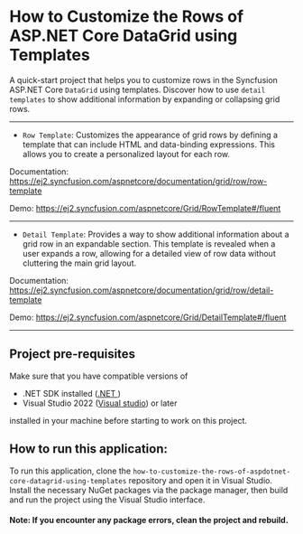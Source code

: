# How to Customize the Rows of ASP.NET Core DataGrid using Templates

A quick-start project that helps you to customize rows in the Syncfusion ASP.NET Core `DataGrid` using templates. Discover how to use `detail templates` to show additional information by expanding or collapsing grid rows.

---

* `Row Template`: Customizes the appearance of grid rows by defining a template that can include HTML and data-binding expressions. This allows you to create a personalized layout for each row.

Documentation: https://ej2.syncfusion.com/aspnetcore/documentation/grid/row/row-template 

Demo: https://ej2.syncfusion.com/aspnetcore/Grid/RowTemplate#/fluent 

---

* `Detail Template`: Provides a way to show additional information about a grid row in an expandable section. This template is revealed when a user expands a row, allowing for a detailed view of row data without cluttering the main grid layout.

Documentation: https://ej2.syncfusion.com/aspnetcore/documentation/grid/row/detail-template 

Demo: https://ej2.syncfusion.com/aspnetcore/Grid/DetailTemplate#/fluent 

---

## Project pre-requisites
Make sure that you have compatible versions of
* .NET SDK installed ([.NET ](https://dotnet.microsoft.com/en-us/download))
* Visual Studio 2022 ([Visual studio](https://visualstudio.microsoft.com/downloads/)) or later

installed in your machine before starting to work on this project.

## How to run this application:

To run this application, clone the `how-to-customize-the-rows-of-aspdotnet-core-datagrid-using-templates` repository and open it in Visual Studio. Install the necessary NuGet packages via the package manager, then build and run the project using the Visual Studio interface.

#### Note: If you encounter any package errors, clean the project and rebuild.

